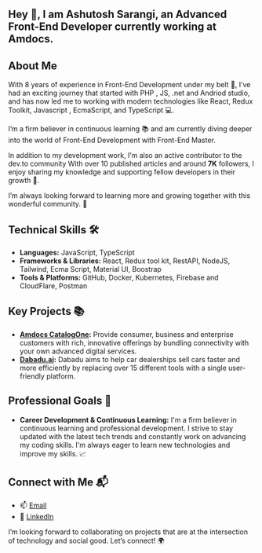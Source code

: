 ## Hey  👋, I am Ashutosh Sarangi, an Advanced Front-End Developer currently working at Amdocs.

## About Me
With 8 years of experience in Front-End Development under my belt 💼,
I’ve had an exciting journey that started with PHP , JS, .net and Andriod studio, and has now led me to working with modern technologies like React, Redux Toolkit, Javascript , EcmaScript, and TypeScript 💻.

I’m a firm believer in continuous learning 📚 and am currently diving deeper into the world of Front-End Development with Front-End Master.

In addition to my development work, I’m also an active contributor to the dev.to community With over 10 published articles and around **7K** followers, I enjoy sharing my knowledge and supporting fellow developers in their growth 🌱.

I’m always looking forward to learning more and growing together with this wonderful community. 🤝


## Technical Skills 🛠️
-   **Languages:**  JavaScript, TypeScript
-   **Frameworks & Libraries:**  React, Redux tool kit, RestAPI, NodeJS, Tailwind, Ecma Script, Material UI, Boostrap
-   **Tools & Platforms:**  GitHub, Docker, Kubernetes, Firebase and CloudFlare, Postman 

## Key Projects 📚

-   **[Amdocs CatalogOne](https://www.amdocs.com/products-services/catalog):**  Provide consumer, business and enterprise customers with rich, innovative offerings by bundling connectivity with your own advanced digital services.
-   **[Dabadu.ai](https://dabadu.ai/):** Dabadu aims to help car dealerships sell cars faster and more efficiently by replacing over 15 different tools with a single user-friendly platform.

## Professional Goals 🚀

-   **Career Development  & Continuous Learning:**  I'm a firm believer in continuous learning and professional development. I strive to stay updated with the latest tech trends and constantly work on advancing my coding skills. I'm always eager to learn new technologies and improve my skills. 📈

## Connect with Me 📬

-   📫  [Email](mailto:ashutoshsarangi95@gmail.com)
-   🔗  [LinkedIn](https://www.linkedin.com/in/ashutosh-sarangi-4a220a138/)

I’m looking forward to collaborating on projects that are at the intersection of technology and social good. Let’s connect! 🌍
